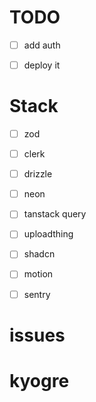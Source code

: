 # TODO

- [ ] add auth
- [ ] deploy it


# Stack

- [ ] zod
- [ ] clerk
- [ ] drizzle
- [ ] neon
- [ ] tanstack query
- [ ] uploadthing
- [ ] shadcn
- [ ] motion
- [ ] sentry


# issues
# kyogre
